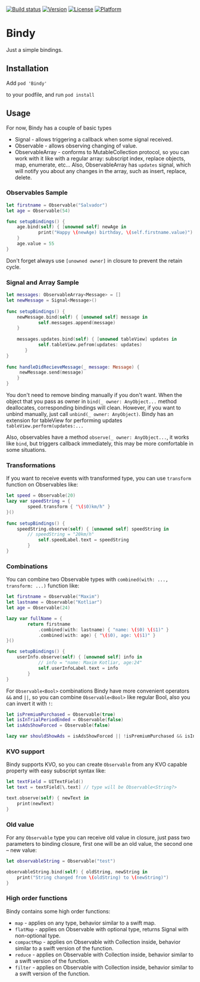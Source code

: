 [![Build status][image-1]][1]
[![Version][image-2]][2]
[![License][image-3]][3]
[![Platform][image-4]][4]

# Bindy
Just a simple bindings.

## Installation

Add
`pod 'Bindy'`

to your podfile, and run
`pod install`

## Usage
For now, Bindy has a couple of basic types

* Signal - allows triggering a callback when some signal received.
* Observable - allows observing changing of value.
* ObservableArray - conforms to MutableCollection protocol, so you can work with it like with a regular array: subscript index, replace objects, map, enumerate, etc... Also, ObservableArray has `updates` signal, which will notify you about any changes in the array, such as insert, replace, delete.

### Observables Sample

```swift
let firstname = Observable("Salvador")
let age = Observable(54)

func setupBindings() {
    age.bind(self) { [unowned self] newAge in
            print("Happy \(newAge) birthday, \(self.firstname.value)")
    }
    age.value = 55
}
```

Don't forget always use `[unowned owner]` in closure to prevent the retain cycle.

### Signal and Array Sample

```swift
let messages: ObservableArray<Message> = []
let newMessage = Signal<Message>()
    
func setupBindings() {
    newMessage.bind(self) { [unowned self] message in
            self.messages.append(message)
    }
    
    messages.updates.bind(self) { [unowned tableView] updates in
            self.tableView.pefrom(updates: updates)     
       }
}
       
func handleDidRecieveMessage(_ message: Message) {
     newMessage.send(message)      
    }
}
```

You don't need to remove binding manually if you don't want. When the object that you pass as owner in `bind(_ owner: AnyObject...` method deallocates, corresponding bindings will clean. However, if you want to unbind manually, just call `unbind(_ owner: AnyObject)`.
Bindy has an extension for tableView for performing updates `tableView.perform(updates:...`

Also, observables have a method `observe(_ owner: AnyObject...`, it works like `bind`, but triggers callback immediately, this may be more comfortable in some situations.

### Transformations

If you want to receive events with transformed type, you can use `transform` function on Observables like: 

```swift
let speed = Observable(20)
lazy var speedString = {
        speed.transform { "\($0)km/h" }
}()
    
func setupBindings() {
    speedString.observe(self) { [unowned self] speedString in
        // speedString = "20km/h"
            self.speedLabel.text = speedString
        }
}
```

### Combinations

You can combine two Observable types with `combined(with: ..., transform: ...)` function like: 

```swift
let firstname = Observable("Maxim")
let lastname = Observable("Kotliar")
let age = Observable(24)

lazy var fullName = {
        return firstname
            .combined(with: lastname) { "name: \($0) \($1)" }
            .combined(with: age) { "\($0), age: \($1)" }
}()

func setupBindings() {
    userInfo.observe(self) { [unowned self] info in
            // info = "name: Maxim Kotliar, age:24"
            self.userInfoLabel.text = info
        }
}
```

For `Observable<Bool>` combinations Bindy have more convenient operators `&&` and `||`, so you can combine `Observable<Bool>` like regular Bool, also you can invert it with `!`:

```swift
let isPremiumPurchased = Observable(true)
let isInTrialPeriodEnded = Observable(false)
let isAdsShowForced = Observable(false)

lazy var shouldShowAds = isAdsShowForced || !isPremiumPurchased && isInTrialPeriodEnded
```

### KVO support

Bindy supports KVO, so you can create `Observable` from any KVO capable property with easy subscript syntax like:

```swift
let textField = UITextField()
let text = textField[\.text] // type will be Observable<String?>

text.observe(self) { newText in
    print(newText)
}
```

### Old value

For any `Observable` type you can receive old value in closure, just pass two parameters to binding closure, first one will be an old value, the second one – new value: 

```swift
let observableString = Observable("test")

observableString.bind(self) { oldString, newString in
    print("String changed from \(oldString) to \(newString)")
}
```

### High order functions

Bindy contains some high order functions:
- `map` - applies on any type, behavior similar to a swift map.
- `flatMap` - applies on Observable with optional type, returns Signal with non-optional type.
- `compactMap` - applies on Observable with Collection inside, behavior similar to a swift version of the function.
- `reduce` - applies on Observable with Collection inside, behavior similar to a swift version of the function.
- `filter` - applies on Observable with Collection inside, behavior similar to a swift version of the function.

[1]:    https://travis-ci.org/MaximKotliar/Bindy
[2]:    http://cocoapods.org/pods/Bindy
[3]:    http://cocoapods.org/pods/Bindy
[4]:    http://cocoapods.org/pods/Bindy

[image-1]:    https://img.shields.io/travis/MaximKotliar/Bindy/master.svg?style=flat-square
[image-2]:    https://img.shields.io/cocoapods/v/Bindy.svg?style=flat-square
[image-3]:    https://img.shields.io/cocoapods/l/Bindy.svg?style=flat-square
[image-4]:    https://img.shields.io/cocoapods/p/Bindy.svg?style=flat-square
